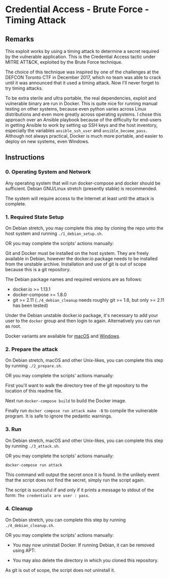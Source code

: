 # Credential Access - Brute Force - Timing Attack

## Remarks

This exploit works by using a timing attack to determine a secret required by
the vulnerable application. This is the Credential Access tactic under MITRE
ATT&CK, exploited by the Brute Force technique.

The choice of this technique was inspired by one of the challenges
at the DEFCON Toronto CTF in December 2017, which no team was able to crack
until it was announced that it used a timing attack. Now I'll never forget to
try timing attacks.

To be extra sterile and ultra portable, the real dependencies, exploit and
vulnerable binary are run in Docker. This is quite nice for running manual
testing on other systems, because even python varies across Linux distributions
and even more greatly across operating systems. I chose this approach over an
Ansible playbook because of the difficulty for end-users in getting Ansible to
work by setting up SSH keys and the host inventory, especially the variables
`ansible_ssh_user` and `ansible_become_pass.` Although not always practical,
Docker is much more portable, and easier to deploy on new systems, even
Windows.

## Instructions

### 0. Operating System and Network

Any operating system that will run docker-compose and docker should be
sufficient. Debian GNU/Linux stretch (presently stable) is recommended.

The system will require access to the Internet at least until the attack is complete.

### 1. Required State Setup

On Debian stretch, you may complete this step by cloning the repo unto the host
system and running `./1_debian_setup.sh`.

OR you may complete the scripts' actions manually:

Git and Docker must be installed on the host system. They are freely available
in Debian, however the docker.io package needs to be installed from the
unstable archive. Installation and use of git is out of scope because this is
a git repository.

The Debian package names and required versions are as follows:
- docker.io >= 1.13.1
- docker-compose >= 1.8.0
- git >= 2.11 (`./4_debian_cleanup` needs roughly git >= 1.8, but only >= 2.11
  has been tested)

Under the Debian unstable docker.io package, it's necessary to add your user to
the `docker` group and then login to again. Alternatively you can run as root.

Docker variants are available for [macOS](https://www.docker.com/docker-mac) and
[Windows](https://www.docker.com/docker-windows).

### 2. Prepare the attack

On Debian stretch, macOS and other Unix-likes, you can complete this step by
running `./2_prepare.sh`.

OR you may complete the scripts' actions manually:

First you'll want to walk the directory tree of the git repository to the
location of this readme
file.

Next run `docker-compose build` to build the Docker image.

Finally run `docker compose run attack make -B` to compile the vulnerable
program. It is safe to ignore the pedantic warnings.


### 3. Run

On Debian stretch, macOS and other Unix-likes, you can complete this step by
running `./3_attack.sh`.

OR you may complete the scripts' actions manually:

```bash
docker-compose run attack
```

This command will output the secret once it is found. In the unlikely event
that the script does not find the secret, simply run the script again.

The script is sucessful if and only if it prints a message to stdout of the
form: `The credentials are user : pass`.

### 4. Cleanup

On Debian stretch, you can complete this step by running `./4_debian_cleanup.sh`.

OR you may complete the scripts' actions manually:

- You may now uninstall Docker. If running Debian, it can be removed using APT:

- You may also delete the directory in which you cloned this repository.

As git is out of scope, the script does not uninstall it.
